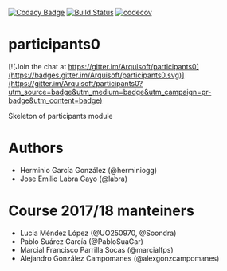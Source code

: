 [![Codacy Badge](https://api.codacy.com/project/badge/Grade/2f5e9b234d9b4cbd8669629c299990ad)](https://www.codacy.com/app/jelabra/participants0?utm_source=github.com&utm_medium=referral&utm_content=Arquisoft/participants0&utm_campaign=badger)
[![Build Status](https://travis-ci.org/Arquisoft/participants0.svg?branch=master)](https://travis-ci.org/Arquisoft/participants0)
[![codecov](https://codecov.io/gh/Arquisoft/participants0/branch/master/graph/badge.svg)](https://codecov.io/gh/Arquisoft/participants0)


# participants0

[![Join the chat at https://gitter.im/Arquisoft/participants0](https://badges.gitter.im/Arquisoft/participants0.svg)](https://gitter.im/Arquisoft/participants0?utm_source=badge&utm_medium=badge&utm_campaign=pr-badge&utm_content=badge)

Skeleton of participants module

# Authors
- Herminio García González (@herminiogg)
- Jose Emilio Labra Gayo (@labra)

# Course 2017/18 manteiners
- Lucia Méndez López (@UO250970, @Soondra)
- Pablo Suárez García (@PabloSuaGar)
- Marcial Francisco Parrilla Socas (@marcialfps)
- Alejandro González Campomanes (@alexgonzcampomanes)
